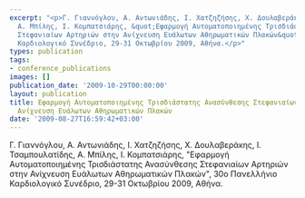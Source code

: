 ```yaml
---
excerpt: "<p>Γ. Γιαννόγλου, Α. Αντωνιάδης, Ι. Χατζηζήσης, Χ. Δουλαβεράκης, Ι. Τσαμπουλατίδης,
  Α. Μπίλης, Ι. Κομπατσιάρης, &quot;Εφαρμογή Αυτοματοποιημένης Τρισδιάστατης Ανασύνθεσης
  Στεφανιαίων Αρτηριών στην Ανίχνευση Ευάλωτων Αθηρωματικών Πλακών&quot;, 30ο Πανελλήνιο
  Καρδιολογικό Συνέδριο, 29-31 Οκτωβρίου 2009, Αθήνα.</p>"
types: publication
tags:
- conference_publications
images: []
publication_date: '2009-10-29T00:00:00'
layout: publication
title: Εφαρμογή Αυτοματοποιημένης Τρισδιάστατης Ανασύνθεσης Στεφανιαίων Αρτηριών στην
  Ανίχνευση Ευάλωτων Αθηρωματικών Πλακών
date: '2009-08-27T16:59:42+03:00'
---
```

<p>Γ. Γιαννόγλου, Α. Αντωνιάδης, Ι. Χατζηζήσης, Χ. Δουλαβεράκης, Ι. Τσαμπουλατίδης, Α. Μπίλης, Ι. Κομπατσιάρης, &quot;Εφαρμογή Αυτοματοποιημένης Τρισδιάστατης Ανασύνθεσης Στεφανιαίων Αρτηριών στην Ανίχνευση Ευάλωτων Αθηρωματικών Πλακών&quot;, 30ο Πανελλήνιο Καρδιολογικό Συνέδριο, 29-31 Οκτωβρίου 2009, Αθήνα.</p>
